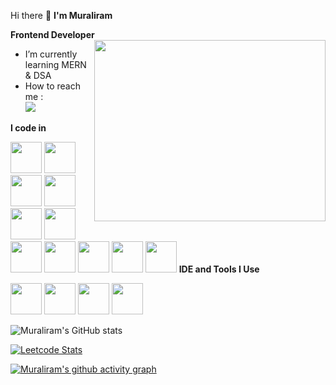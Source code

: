 Hi there 👋 <b> I'm Muraliram </b>

<b> Frontend Developer </b> 
<img align="right" width="370" height="290" src="https://i.pinimg.com/originals/47/f0/34/47f0342cec72b800463bf003eac1257e.gif">                                                
-  I’m currently learning MERN & DSA
-  How to reach me :
<br /> [<img src="https://img.shields.io/badge/LinkedIn-0077B5?style=for-the-badge&logo=linkedin&logoColor=white" />](https://www.linkedin.com/in/murali-ram/)

<b>I code in</b>

 <img height="50" width="50" src="https://img.icons8.com/color/48/000000/html-5.png" /> <img height="50" width="50" src="https://img.icons8.com/color/48/000000/javascript.png"/> <img height="50" width="50" src="https://img.icons8.com/color/48/000000/css3.png" />   <img height="50" width="50" src="https://img.icons8.com/color/48/000000/bootstrap.png" />
  <img height="50" width="50" src="https://img.icons8.com/color/48/000000/mysql-logo.png"/> <img height="50" width="50" src="https://img.icons8.com/color/48/000000/mongodb.png"/> <img height="50" width="50" src="https://img.icons8.com/color/48/000000/react-native.png"/> <img height="50" width="50" src="https://img.icons8.com/color/48/000000/nodejs.png"/>  <img height="50" width="50" src="https://img.icons8.com/color/48/000000/java-coffee-cup-logo.png" /> 
<img height="50" width="50" src="https://img.shields.io/badge/Material--UI-0081CB?style=for-the-badge&logo=material-ui&logoColor=white"/>
<img height="50" width="50" src="https://img.shields.io/badge/jQuery-0769AD?style=for-the-badge&logo=jquery&logoColor=white"/>
<b>IDE and Tools I Use</b>

<img height="50" width="50" src="https://img.icons8.com/color/48/000000/visual-studio-code-2019.png"/>  <img height="50" width="50" src="https://img.icons8.com/color/50/000000/git.png"/> <img height="50" src="https://img.icons8.com/officel/480/null/java-eclipse.png"/> <img height="50" src="https://img.icons8.com/color/480/null/notion--v1.png" />


![Muraliram's GitHub stats](https://github-readme-stats.vercel.app/api?username=muraliram516&theme=dark&show_icons=true&&hide=issues,contribs)

[![Leetcode Stats](https://leetcard.jacoblin.cool/muraliram516?ext=contest&theme=dark)](https://leetcode.com/muraliram516)

[![Muraliram's github activity graph](https://github-readme-activity-graph.vercel.app/graph?username=muraliram516&bg_color=000000&color=ede3ed&line=2b5822&point=4e4646&area=true&hide_border=true)](https://github.com/ashutosh00710/github-readme-activity-graph)
